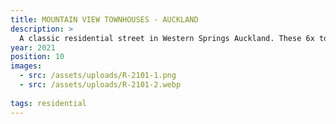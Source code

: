 ```yaml
---
title: MOUNTAIN VIEW TOWNHOUSES - AUCKLAND
description: >
  A classic residential street in Western Springs Auckland. These 6x townhouses replaced an existing bungalow on a 703m2 section. Designed to fit seamlessly into the existing neighbourhood with efficient floor plans, private landscaped outdoor living spaces, neatly formed + proportioned gabled forms and robust low maintenance, cost efficient materials. (Concept credit - Paul Davidson).
year: 2021
position: 10
images:
  - src: /assets/uploads/R-2101-1.png
  - src: /assets/uploads/R-2101-2.webp
  
tags: residential
---
```


